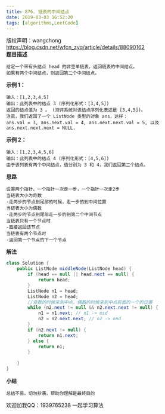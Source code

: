 ```yaml
---
title: 876. 链表的中间结点
date: 2019-03-03 16:52:20
tags: [algorithms,LeetCode]
---
```

<!-- more -->
 版权声明：wangchong https://blog.csdn.net/wfcn_zyq/article/details/88090162   
  **题目描述**

 
```
给定一个带有头结点 head 的非空单链表，返回链表的中间结点。
如果有两个中间结点，则返回第二个中间结点。

```
 **示例 1：**

 
```
输入：[1,2,3,4,5]
输出：此列表中的结点 3 (序列化形式：[3,4,5])
返回的结点值为 3 。 (测评系统对该结点序列化表述是 [3,4,5])。
注意，我们返回了一个 ListNode 类型的对象 ans，这样：
ans.val = 3, ans.next.val = 4, ans.next.next.val = 5, 以及 ans.next.next.next = NULL.

```
 **示例 2：**

 
```
输入：[1,2,3,4,5,6]
输出：此列表中的结点 4 (序列化形式：[4,5,6])
由于该列表有两个中间结点，值分别为 3 和 4，我们返回第二个结点。

```
 **思路**

 
```
设置两个指针，一个指针一次走一步，一个指针一次走2步
当链表大小为奇数
-走两步的节点到尾部的时候，走一步的到中间位置
当链表大小为偶数
-走两步的节点到尾部走一步的到第二个中间节点
当链表只有一个节点时
-直接返回该节点
当链表有两个节点时
-返回第一个节点的下一个节点

```
 **解法**

 
```java
class Solution {
    public ListNode middleNode(ListNode head) {
        if (head == null || head.next == null) {
			return head;
		}
		ListNode n1 = head;
		ListNode n2 = head;
		//奇数的时候来到中点，偶数的时候来到中点前面的一个的位置
		while (n2.next != null && n2.next.next != null) { 
			n1 = n1.next; // n1 -> mid
			n2 = n2.next.next; // n2 -> end
		}
        if (n2.next != null) {
            return n1.next;
        } else {
            return n1; 
        }
      
    }
}

```
 **小结**

 
```
总结不易，切勿抄袭，帮助你理解是最终目的

```
 欢迎加我QQ：1939765238 一起学习算法

   
  